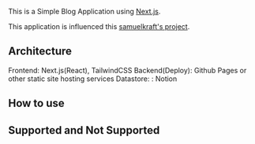 This is a Simple Blog Application using [Next.js](https://nextjs.org/).

This application is influenced this [samuelkraft's project](https://github.com/samuelkraft/notion-blog-nextjs).

## Architecture
Frontend: Next.js(React), TailwindCSS
Backend(Deploy): Github Pages or other static site hosting services
Datastore: : Notion


## How to use



## Supported and Not Supported



